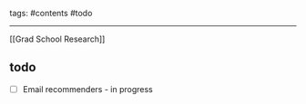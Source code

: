 tags: #contents #todo
___

[[Grad School Research]]

## todo
- [ ] Email recommenders - in progress
